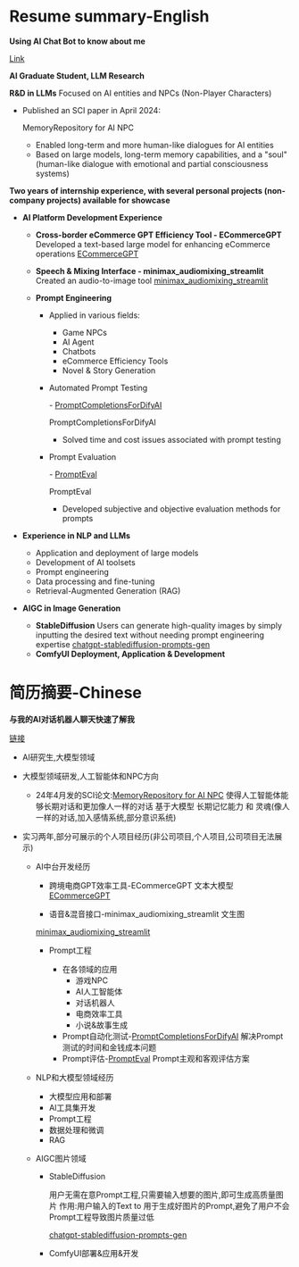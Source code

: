 # Resume summary-English

**Using AI Chat Bot to know about me**

[Link](https://udify.app/chat/mRUJvCaXKiA7t507)

**AI Graduate Student, LLM Research**

**R&D in LLMs**
Focused on AI entities and NPCs (Non-Player Characters)

- Published an SCI paper in April 2024: 

  MemoryRepository for AI NPC

  - Enabled long-term and more human-like dialogues for AI entities
  - Based on large models, long-term memory capabilities, and a "soul" (human-like dialogue with emotional and partial consciousness systems)

**Two years of internship experience, with several personal projects (non-company projects) available for showcase**

- **AI Platform Development Experience**

  - **Cross-border eCommerce GPT Efficiency Tool - ECommerceGPT**
    Developed a text-based large model for enhancing eCommerce operations
    [ECommerceGPT](https://github.com/Formyselfonly/ECommerceGPT)

  - **Speech & Mixing Interface - minimax_audiomixing_streamlit**
    Created an audio-to-image tool
    [minimax_audiomixing_streamlit](https://github.com/Formyselfonly/minimax_audiomixing_streamlit)

  - **Prompt Engineering**

    - Applied in various fields:

      - Game NPCs
      - AI Agent
      - Chatbots
      - eCommerce Efficiency Tools
      - Novel & Story Generation

    - Automated Prompt Testing

       \- [PromptCompletionsForDifyAI](https://github.com/Formyselfonly/PromptCompletionsForDifyAI)

      PromptCompletionsForDifyAI

      - Solved time and cost issues associated with prompt testing

    - Prompt Evaluation

       \- [PromptEval](https://github.com/Formyselfonly/PromptEval)

      PromptEval

      - Developed subjective and objective evaluation methods for prompts

- **Experience in NLP and LLMs**

  - Application and deployment of large models
  - Development of AI toolsets
  - Prompt engineering
  - Data processing and fine-tuning
  - Retrieval-Augmented Generation (RAG)

- **AIGC in Image Generation**

  - **StableDiffusion**
    Users can generate high-quality images by simply inputting the desired text without needing prompt engineering expertise
    [chatgpt-stablediffusion-prompts-gen](https://github.com/Formyselfonly/chatgpt-stablediffusion-prompts-gen)
  - **ComfyUI Deployment, Application & Development**





# 简历摘要-Chinese

**与我的AI对话机器人聊天快速了解我**

[链接](https://udify.app/chat/mRUJvCaXKiA7t507)

- AI研究生,大模型领域

- 大模型领域研发,人工智能体和NPC方向

  - 24年4月发的SCI论文:[MemoryRepository for AI NPC](https://ieeexplore.ieee.org/document/10508558)
    使得人工智能体能够长期对话和更加像人一样的对话
    基于大模型 长期记忆能力 和 灵魂(像人一样的对话,加入感情系统,部分意识系统)

- 实习两年,部分可展示的个人项目经历(非公司项目,个人项目,公司项目无法展示)

  - AI中台开发经历

    - 跨境电商GPT效率工具-ECommerceGPT    文本大模型
      [ECommerceGPT](https://github.com/Formyselfonly/ECommerceGPT)

    -  语音&混音接口-minimax_audiomixing_streamlit   文生图

      [minimax_audiomixing_streamlit](https://github.com/Formyselfonly/minimax_audiomixing_streamlit)

    - Prompt工程

      - 在各领域的应用
        - 游戏NPC
        - AI人工智能体
        - 对话机器人
        - 电商效率工具
        - 小说&故事生成
      - Prompt自动化测试-[PromptCompletionsForDifyAI](https://github.com/Formyselfonly/PromptCompletionsForDifyAI)
        解决Prompt测试的时间和金钱成本问题
      - Prompt评估-[PromptEval](https://github.com/Formyselfonly/PromptEval)
        Prompt主观和客观评估方案

  - NLP和大模型领域经历

    - 大模型应用和部署
    - AI工具集开发
    - Prompt工程
    - 数据处理和微调
    - RAG

  - AIGC图片领域

    - StableDiffusion

      用户无需在意Prompt工程,只需要输入想要的图片,即可生成高质量图片
      作用:用户输入的Text to 用于生成好图片的Prompt,避免了用户不会Prompt工程导致图片质量过低

      [chatgpt-stablediffusion-prompts-gen](https://github.com/Formyselfonly/chatgpt-stablediffusion-prompts-gen)

    - ComfyUI部署&应用&开发